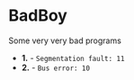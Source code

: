 # BadBoy
Some very very bad programs

* **1.** - `Segmentation fault: 11`
* **2.** - `Bus error: 10`
